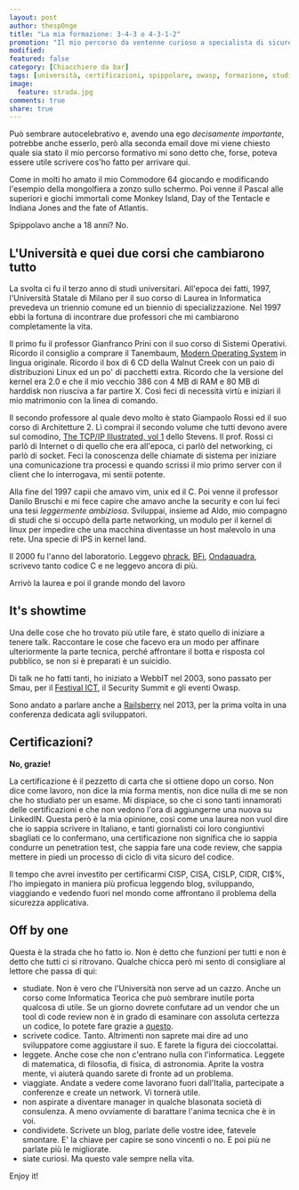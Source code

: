 ```yaml
---
layout: post
author: thesp0nge
title: "La mia formazione: 3-4-3 o 4-3-1-2"
promotion: "Il mio percorso da ventenne curioso a specialista di sicurezza applicativa"
modified: 
featured: false
category: [Chiacchiere da bar]
tags: [università, certificazioni, spippolare, owasp, formazione, studio]
image:
  feature: strada.jpg
comments: true
share: true
---
```


Può sembrare autocelebrativo e, avendo una ego _decisamente importante_,
potrebbe anche esserlo, però alla seconda email dove mi viene chiesto quale sia
stato il mio percorso formativo mi sono detto che, forse, poteva essere utile
scrivere cos'ho fatto per arrivare qui.

Come in molti ho amato il mio Commodore 64 giocando e modificando l'esempio
della mongolfiera a zonzo sullo schermo. Poi venne il Pascal alle superiori e
giochi immortali come Monkey Island, Day of the Tentacle e Indiana Jones and
the fate of Atlantis.

Spippolavo anche a 18 anni? No.

## L'Università e quei due corsi che cambiarono tutto

La svolta ci fu il terzo anno di studi universitari. All'epoca dei fatti, 1997,
l'Università Statale di Milano per il suo corso di Laurea in Informatica
prevedeva un triennio comune ed un biennio di specializzazione. Nel 1997 ebbi
la fortuna di incontrare due professori che mi cambiarono completamente la
vita.

Il primo fu il professor Gianfranco Prini con il suo corso di Sistemi
Operativi. Ricordo il consiglio a comprare il Tanembaum, [Modern Operating System](http://www.amazon.it/gp/product/0136006639/ref=as_li_ss_tl?ie=UTF8&camp=3370&creative=24114&creativeASIN=0136006639&linkCode=as2&tag=codicinsic-21) in lingua originale.
Ricordo il box di 6 CD della Walnut Creek con un paio di distribuzioni Linux ed
un po' di pacchetti extra. Ricordo che la versione del kernel era 2.0 e che il
mio vecchio 386 con 4 MB di RAM e 80 MB di harddisk non riusciva a far partire
X. Così feci di necessità virtù e iniziari il mio matrimonio con la linea di
comando.

Il secondo professore al quale devo molto è stato Giampaolo Rossi ed il suo
corso di Architetture 2. Lì comprai il secondo volume che tutti devono avere
sul comodino, [The TCP/IP Illustrated, vol
1](http://www.amazon.it/gp/product/B00I8YFP1Y/ref=as_li_ss_tl?ie=UTF8&camp=3370&creative=24114&creativeASIN=B00I8YFP1Y&linkCode=as2&tag=codicinsic-21)
dello Stevens. Il prof. Rossi ci parlò di Internet o di quello che era
all'epoca, ci parlò del networking, ci parlò di socket. Feci la conoscenza
delle chiamate di sistema per iniziare una comunicazione tra processi e quando
scrissi il mio primo server con il client che lo interrogava, mi sentii
potente.

Alla fine del 1997 capii che amavo vim, unix ed il C. Poi venne il professor
Danilo Bruschi e mi fece capire che amavo anche la security e con lui feci una
tesi _leggermente ambiziosa_. Sviluppai, insieme ad Aldo, mio compagno di studi
che si occupò della parte networking, un modulo per il kernel di linux per
impedire che una macchina diventasse un host malevolo in una rete. Una specie
di IPS in kernel land.

Il 2000 fu l'anno del laboratorio. Leggevo [phrack](http://www.phrack.org),
[BFi](http://www.s0ftpj.org/bfi/),
[Ondaquadra](http://www.autistici.org/hacking_e-zines/), scrivevo tanto codice
C e ne leggevo ancora di più.

Arrivò la laurea e poi il grande mondo del lavoro

## It's showtime

Una delle cose che ho trovato più utile fare, è stato quello di iniziare a
tenere talk. Raccontare le cose che facevo era un modo per affinare
ulteriormente la parte tecnica, perché affrontare il botta e risposta col
pubblico, se non si è preparati è un suicidio.

Di talk ne ho fatti tanti, ho iniziato a WebbIT nel 2003, sono passato per
Smau, per il [Festival ICT](http://www.festivalict.com), il Security Summit e
gli eventi Owasp.

Sono andato a parlare anche a [Railsberry](http://www.railsberry.com) nel 2013,
per la prima volta in una conferenza dedicata agli sviluppatori.

## Certificazioni?

**No, grazie!**

La certificazione è il pezzetto di carta che si ottiene dopo un corso. Non dice
come lavoro, non dice la mia forma mentis, non dice nulla di me se non che ho
studiato per un esame. Mi dispiace, so che ci sono tanti innamorati delle
certificazioni e che non vedono l'ora di aggiungerne una nuova su LinkedIN.
Questa però è la mia opinione, così come una laurea non vuol dire che io sappia
scrivere in Italiano, e tanti giornalisti coi loro congiuntivi sbagliati ce lo
confermano, una certificazione non significa che io sappia condurre un
penetration test, che sappia fare una code review, che sappia mettere in piedi
un processo di ciclo di vita sicuro del codice.

Il tempo che avrei investito per certificarmi CISP, CISA, CISLP, CIDR, CI$%,
l'ho impiegato in maniera più proficua leggendo blog, sviluppando, viaggiando e
vedendo fuori nel mondo come affrontano il problema della sicurezza
applicativa.

## Off by one

Questa è la strada che ho fatto io. Non è detto che funzioni per tutti e non è
detto che tutti ci si ritrovano. Qualche chicca però mi sento di consigliare al
lettore che passa di qui:

* studiate. Non è vero che l'Università non serve ad un cazzo. Anche un corso
  come Informatica Teorica che può sembrare inutile porta qualcosa di utile. Se
  un giorno dovrete confutare ad un vendor che un tool di code review non è in
  grado di esaminare con assoluta certezza un codice, lo potete fare grazie a
  [questo](https://it.wikipedia.org/wiki/Soddisfacibilità_booleana).
* scrivete codice. Tanto. Altrimenti non saprete mai dire ad uno sviluppatore
  come aggiustare il suo. E farete la figura dei cioccolattai.
* leggete. Anche cose che non c'entrano nulla con l'informatica. Leggete di
  matematica, di filosofia, di fisica, di astronomia. Aprite la vostra mente, vi
  aiuterà quando sarete di fronte ad un problema.
* viaggiate. Andate a vedere come lavorano fuori dall'Italia, partecipate a
  conferenze e create un network. Vi tornerà utile.
* non aspirate a diventare manager in qualche blasonata società di consulenza.
  A meno ovviamente di barattare l'anima tecnica che è in voi.
* condividete. Scrivete un blog, parlate delle vostre idee, fatevele smontare.
  E' la chiave per capire se sono vincenti o no. E poi più ne parlate più le
  migliorate.
* siate curiosi. Ma questo vale sempre nella vita.

Enjoy it!

